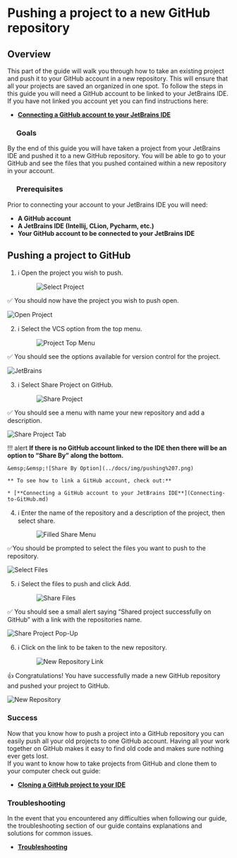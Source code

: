 # Pushing a project to a new GitHub repository

## Overview

This part of the guide will walk you through how to take an existing project and push it to your GitHub account in a new repository. This will ensure that all your projects are saved an organized in one spot. To follow the steps in this guide you will need a GitHub account to be linked to your JetBrains IDE.  
If you have not linked you account yet you can find instructions here:

* [**Connecting a GitHub account to your JetBrains IDE**](Connecting-to-GitHub.md)

### &emsp; Goals

By the end of this guide you will have taken a project from your JetBrains IDE and pushed it to a new GitHub repository. You will be able to go to your GitHub and see the files that you pushed contained within a new repository in your account.

### &emsp; Prerequisites

Prior to connecting your account to your JetBrains IDE you will need:  

* **A GitHub account**
* **A JetBrains IDE (Intellij, CLion, Pycharm, etc.)**
* **Your GitHub account to be connected to your JetBrains IDE**

## Pushing a project to GitHub

1. ℹ️ Open the project you wish to push.

    &emsp;&emsp;&emsp;![Select Project](docs/img/pushing%201.png)

✅ You should now have the project you wish to push open.

![Open Project](docs/img/pushing%202.png)

2. ℹ️ Select the VCS option from the top menu.

    &emsp;&emsp;&emsp;![Project Top Menu](../docs/img/pushing%203.png)

✅ You should see the options available for version control for the project.

![JetBrains](../docs/img/pushing%204.png)

3. ℹ️ Select Share Project on GitHub.

    &emsp;&emsp;&emsp;![Share Project](../docs/img/pushing%205.png)

✅ You should see a menu with name your new repository and add a description.

![Share Project Tab](../docs/img/pushing%206.png)

!!! alert
    **If there is no GitHub account linked to the IDE then there will be an option to “Share By” along the bottom.**

    &emsp;&emsp;![Share By Option](../docs/img/pushing%207.png)

    ** To see how to link a GitHub account, check out:**

    * [**Connecting a GitHub account to your JetBrains IDE**](Connecting-to-GitHub.md)

4. ℹ️ Enter the name of the repository and a description of the project, then select share.

    &emsp;&emsp;&emsp;![Filled Share Menu](../docs/img/pushing%208.png)

✅You should be prompted to select the files you want to push to the repository.

 ![Select Files](../docs/img/pushing%209.png)

5. ℹ️ Select the files to push and click Add.

    &emsp;&emsp;&emsp;![Share Files](../docs/img/pushing%2010.png)

✅ You should see a small alert saying “Shared project successfully on GitHub”
with a link with the repositories name.

![Share Project Pop-Up](../docs/img/pushing%2011.png)

6. ℹ️ Click on the link to be taken to the new repository.

    &emsp;&emsp;&emsp;![New Repository Link](../docs/img/pushing%2012.png)

👍  Congratulations! You have successfully made a new GitHub repository and pushed your project to GitHub.

![New Repository](../docs/img/pushing%2013.png)

### Success

Now that you know how to push a project into a GitHub repository you can easily push all your old projects to one GitHub account. Having all your work together on GitHub makes it easy to find old code and makes sure nothing ever gets lost.  
If you want to know how to take projects from GitHub and clone them to your computer check out guide:

* [**Cloning a GitHub project to your IDE**](Cloning-a-GitHub-project.md)

### Troubleshooting

In the event that you encountered any difficulties when following our guide, the troubleshooting section of our guide contains explanations and solutions for common issues.

* [**Troubleshooting**](TroubleShooting.md)
